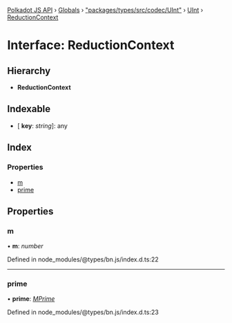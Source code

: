 [Polkadot JS API](../README.md) › [Globals](../globals.md) › ["packages/types/src/codec/UInt"](../modules/_packages_types_src_codec_uint_.md) › [UInt](../classes/_packages_types_src_codec_uint_.uint.md) › [ReductionContext](_packages_types_src_codec_uint_.uint.reductioncontext.md)

# Interface: ReductionContext

## Hierarchy

* **ReductionContext**

## Indexable

* \[ **key**: *string*\]: any

## Index

### Properties

* [m](_packages_types_src_codec_uint_.uint.reductioncontext.md#m)
* [prime](_packages_types_src_codec_uint_.uint.reductioncontext.md#prime)

## Properties

###  m

• **m**: *number*

Defined in node_modules/@types/bn.js/index.d.ts:22

___

###  prime

• **prime**: *[MPrime](_packages_types_src_codec_uint_.uint.mprime.md)*

Defined in node_modules/@types/bn.js/index.d.ts:23
